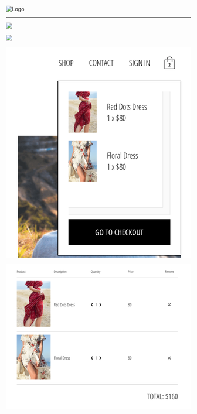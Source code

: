 ![Logo](src/assets/online1.png)
_______________________________________________________________________________________
![](src/assets/online2.png)

![](src/assets/online3.png)

![](src/assets/online4.png)

![](src/assets/online5.png)
